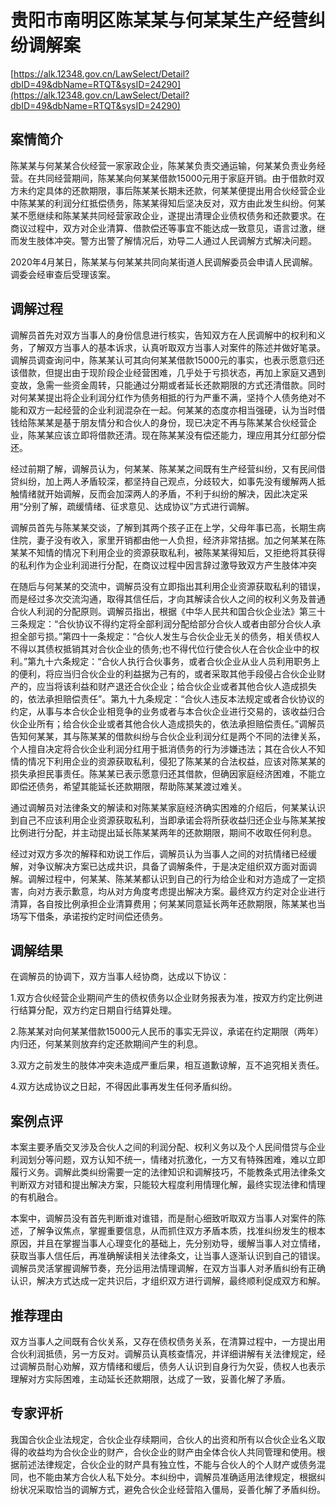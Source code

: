 # 贵阳市南明区陈某某与何某某生产经营纠纷调解案 

[https://alk.12348.gov.cn/LawSelect/Detail?dbID=49&dbName=RTQT&sysID=24290](https://alk.12348.gov.cn/LawSelect/Detail?dbID=49&dbName=RTQT&sysID=24290) 


## 案情简介 

陈某某与何某某合伙经营一家家政企业，陈某某负责交通运输，何某某负责业务经营。在共同经营期间，陈某某向何某某借款15000元用于家庭开销。由于借款时双方未约定具体的还款期限，事后陈某某长期未还款，何某某便提出用合伙经营企业中陈某某的利润分红抵偿债务，陈某某得知后坚决反对，双方由此发生纠纷。何某某不愿继续和陈某某共同经营家政企业，遂提出清理企业债权债务和还款要求。在商议过程中，双方对企业清算、借款偿还等事宜不能达成一致意见，语言过激，继而发生肢体冲突。警方出警了解情况后，劝导二人通过人民调解方式解决问题。 
 
2020年4月某日，陈某某与何某某共同向某街道人民调解委员会申请人民调解。调委会经审查后受理该案。 

## 调解过程 

调解员首先对双方当事人的身份信息进行核实，告知双方在人民调解中的权利和义务，了解双方当事人的基本诉求，认真听取双方当事人对案件的陈述并做好笔录。调解员调查询问中，陈某某认可其向何某某借款15000元的事实，也表示愿意归还该借款，但提出由于现阶段企业经营困难，几乎处于亏损状态，再加上家庭又遇到变故，急需一些资金周转，只能通过分期或者延长还款期限的方式还清借款。同时对何某某提出将企业利润分红作为债务相抵的行为严重不满，坚持个人债务绝对不能和双方一起经营的企业利润混杂在一起。何某某的态度亦相当强硬，认为当时借钱给陈某某是基于朋友情分和合伙人的身份，现已决定不再与陈某某合伙经营企业，陈某某应该立即将借款还清。现在陈某某没有偿还能力，理应用其分红部分偿还。 
 
经过前期了解，调解员认为，何某某、陈某某之间既有生产经营纠纷，又有民间借贷纠纷，加上两人矛盾较深，都坚持自己观点，分歧较大，如事先没有缓解两人抵触情绪就开始调解，反而会加深两人的矛盾，不利于纠纷的解决，因此决定采用“分别了解，疏缓情绪、征求意见、达成协议”方式进行调解。 
 
调解员首先与陈某某交谈，了解到其两个孩子正在上学，父母年事已高，长期生病住院，妻子没有收入，家里开销都由他一人负担，经济非常拮据。加之何某某在陈某某不知情的情况下利用企业的资源获取私利，被陈某某得知后，又拒绝将其获得的私利作为企业利润进行分配，在商议过程中因言辞过激导致双方产生肢体冲突 
 
在随后与何某某的交流中，调解员没有立即指出其利用企业资源获取私利的错误，而是经过多次交流沟通，取得其信任后，才向其解读合伙人之间的权利义务及普通合伙人利润的分配原则。调解员指出，根据《中华人民共和国合伙企业法》第三十三条规定：“合伙协议不得约定将全部利润分配给部分合伙人或者由部分合伙人承担全部亏损。”第四十一条规定：“合伙人发生与合伙企业无关的债务，相关债权人不得以其债权抵销其对合伙企业的债务;也不得代位行使合伙人在合伙企业中的权利。”第九十六条规定：“合伙人执行合伙事务，或者合伙企业从业人员利用职务上的便利，将应当归合伙企业的利益据为己有的，或者采取其他手段侵占合伙企业财产的，应当将该利益和财产退还合伙企业；给合伙企业或者其他合伙人造成损失的，依法承担赔偿责任”。第九十九条规定：“合伙人违反本法规定或者合伙协议的约定，从事与本合伙企业相竞争的业务或者与本合伙企业进行交易的，该收益归合伙企业所有；给合伙企业或者其他合伙人造成损失的，依法承担赔偿责任。”调解员告知何某某，其与陈某某的借款纠纷与合伙企业利润分红是两个不同的法律关系，个人擅自决定将合伙企业利润分红用于抵消债务的行为涉嫌违法；其在合伙人不知情的情况下利用企业的资源获取私利，侵犯了陈某某的合法权益，应该对陈某某的损失承担民事责任。陈某某已表示愿意归还其借款，但确因家庭经济困难，不能立即偿还债务，希望其能延长还款期限，帮助陈某某渡过难关。 
 
通过调解员对法律条文的解读和对陈某某家庭经济确实困难的介绍后，何某某认识到自己不应该利用企业资源获取私利，当即承诺会将所获收益归还企业与陈某某按比例进行分配，并主动提出延长陈某某两年的还款期限，期间不收取任何利息。 
 
经过对双方多次的解释和劝说工作后，调解员认为当事人之间的对抗情绪已经缓解，对争议解决方案已达成共识，具备了调解条件，于是决定组织双方面对面调解。调解过程中，何某某、陈某某都认识到自己的行为给企业和对方造成了一定损害，向对方表示歉意，均从对方角度考虑提出解决方案。最终双方约定对企业进行清算，各自按比例承担企业清算费用；何某某同意延长两年还款期限，陈某某也当场写下借条，承诺按约定时间偿还债务。 

## 调解结果 

在调解员的协调下，双方当事人经协商，达成以下协议： 
 
1.双方合伙经营企业期间产生的债权债务以企业财务报表为准，按双方约定比例进行结算分配，双方约定日期自行结算处理。 
 
2.陈某某对向何某某借款15000元人民币的事实无异议，承诺在约定期限（两年）内归还，何某某则放弃约定还款期间产生的利息。 
 
3.双方之前发生的肢体冲突未造成严重后果，相互道歉谅解，互不追究相关责任。 
 
4.双方达成协议之日起，不得因此事再发生任何矛盾纠纷。 

## 案例点评 

本案主要矛盾交叉涉及合伙人之间的利润分配、权利义务以及个人民间借贷与企业利润划分等问题，双方认知不统一，情绪对抗激化，一方又有特殊困难，难以立即履行义务。调解此类纠纷需要一定的法律知识和调解技巧，不能教条式用法律条文判断双方对错和提出解决方案，只能较大程度利用情理化解，最终实现法律和情理的有机融合。 
 
本案中，调解员没有首先判断谁对谁错，而是耐心细致听取双方当事人对案件的陈述，了解争议焦点，掌握重要信息，从而抓住双方矛盾本质，找准纠纷发生的根本原因，并且在掌握当事人心理变化的基础上，先分别劝导，缓解当事人对立情绪，获取当事人信任后，再准确解读相关法律条文，让当事人逐渐认识到自己的错误。调解员灵活掌握调解节奏，充分运用法情理调解，在双方当事人对矛盾纠纷有正确认识，解决方式达成一定共识后，才组织双方进行调解，最终顺利促成双方和解。 

## 推荐理由 

双方当事人之间既有合伙关系，又存在债权债务关系，在清算过程中，一方提出用合伙利润抵债，另一方反对。调解员认真核查情况，并详细讲解有关法律规定，经过调解员耐心劝解，双方情绪和缓后，债务人认识到自身行为欠妥，债权人也表示理解对方实际困难，主动延长还款期限，达成了一致，妥善化解了矛盾。 

## 专家评析 

我国合伙企业法规定，合伙企业存续期间，合伙人的出资和所有以合伙企业名义取得的收益均为合伙企业的财产，合伙企业的财产由全体合伙人共同管理和使用。根据前述法律规定，合伙企业的财产具有独立性，不能与合伙人的个人财产或债务混同，也不能由某方合伙人私下处分。本纠纷中，调解员准确适用法律规定，根据纠纷状况采取恰当的调解方式，避免合伙企业经营陷入僵局，妥善化解了矛盾纠纷。 
